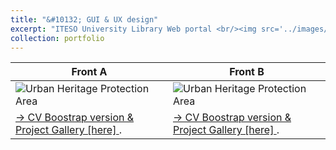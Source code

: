 ```yaml
---
title: "&#10132; GUI & UX design"
excerpt: "ITESO University Library Web portal <br/><img src='../images/thn_front_portal_biblioteca.png'>"
collection: portfolio
---
```



| Front A      | Front B |
| ----------- | ----------- |
| ![Urban Heritage Protection Area](../../images/thn_front_portal_biblioteca.png )      | ![Urban Heritage Protection Area](../../images/thn_front_portal_biblioteca_IEEE.png )      |
| [&#8594; CV Boostrap version & Project Gallery [here] ](https://leobardooscar.github.io/portfolio/gui_ux.html "GUI & UX design works").   | [&#8594; CV Boostrap version & Project Gallery [here] ](https://leobardooscar.github.io/portfolio/gui_ux.html "GUI & UX design works").        |